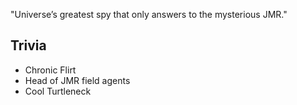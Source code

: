"Universe’s greatest spy that only answers to the mysterious JMR."

## Trivia

* Chronic Flirt
* Head of JMR field agents
* Cool Turtleneck 
